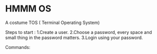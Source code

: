# HMMM OS

A costume TOS ( Terminal Operating System)

Steps to start :
  1.Create a user.
  2.Choose a password, every space and small thing in the password matters.
  3.Login using your password.
  
  
Commands:
  
